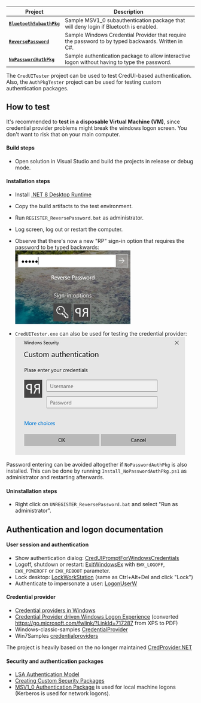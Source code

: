 | Project | Description |
|---------|-------------|
| [**`BluetoothSubauthPkg`**](BluetoothSubauthPkg/) | Sample MSV1_0 subauthentication package that will deny login if Bluetooth is enabled. |
| [**`ReversePassword`**](ReversePassword/) | Sample Windows Credential Provider that require the password to by typed backwards. Written in C#. |
| [**`NoPasswordAuthPkg`**](NoPasswordAuthPkg/) | Sample authentication package to allow interactive logon without having to type the password. |

The `CredUITester` project can be used to test CredUI-based authentication. Also, the `AuthPkgTester` project can be used for testing custom authentication packages.

## How to test
It's recommended to **test in a disposable Virtual Machine (VM)**, since credential provider problems might break the windows logon screen. You don't want to risk that on your main computer.

#### Build steps
* Open solution in Visual Studio and build the projects in release or debug mode.

#### Installation steps
* Install [.NET 8 Desktop Runtime](https://dotnet.microsoft.com/en-us/download/dotnet)
* Copy the build artifacts to the test environment.
* Run `REGISTER_ReversePassword.bat` as administrator.
* Log screen, log out or restart the computer.
* Observe that there's now a new "RP" sign-in option that requires the password to be typed backwards:  
![screenshot](Screenshot.png)  

* `CredUITester.exe` can also be used for testing the credential provider:  
![CredUIPrompt](CredUIPrompt.png)  

Password entering can be avoided altogether if `NoPasswordAuthPkg` is also installed. This can be done by running `Install_NoPasswordAuthPkg.ps1` as administrator and restarting afterwards.

#### Uninstallation steps
* Right click on `UNREGISTER_ReversePassword.bat` and select "Run as administrator".


## Authentication and logon documentation

#### User session and authentication
* Show authentication dialog: [CredUIPromptForWindowsCredentials](https://learn.microsoft.com/en-us/windows/win32/api/wincred/nf-wincred-creduipromptforwindowscredentialsw)
* Logoff, shutdown or restart:  [ExitWindowsEx](https://learn.microsoft.com/en-us/windows/win32/api/winuser/nf-winuser-exitwindowsex) with `EWX_LOGOFF`, `EWX_POWEROFF` or `EWX_REBOOT` parameter.
* Lock desktop: [LockWorkStation](https://learn.microsoft.com/en-us/windows/win32/api/winuser/nf-winuser-lockworkstation) (same as Ctrl+Alt+Del and click "Lock")
* Authenticate to impersonate a user: [LogonUserW](https://learn.microsoft.com/en-us/windows/win32/api/winbase/nf-winbase-logonuserw)

#### Credential provider
* [Credential providers in Windows](https://learn.microsoft.com/en-us/windows/win32/secauthn/credential-providers-in-windows)
* [Credential Provider driven Windows Logon Experience](https://github.com/user-attachments/files/22509252/Credential_Provider_Technical_Reference.pdf) (converted https://go.microsoft.com/fwlink/?LinkId=717287 from XPS to PDF)
* Windows-classic-samples [CredentialProvider](https://github.com/microsoft/Windows-classic-samples/tree/main/Samples/CredentialProvider)
* Win7Samples [credentialproviders](https://github.com/microsoft/Windows-classic-samples/tree/main/Samples/Win7Samples/security/credentialproviders)

The project is heavily based on the no longer maintained [CredProvider.NET](https://github.com/SteveSyfuhs/CredProvider.NET)

#### Security and authentication packages
* [LSA Authentication Model](https://learn.microsoft.com/en-us/windows/win32/secauthn/lsa-authentication-model)
* [Creating Custom Security Packages](https://learn.microsoft.com/en-us/windows/win32/secauthn/creating-custom-security-packages)
* [MSV1_0 Authentication Package](https://learn.microsoft.com/en-us/windows/win32/secauthn/msv1-0-authentication-package) is used for local machine logons (Kerberos is used for network logons).
